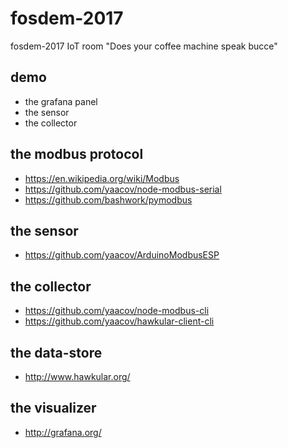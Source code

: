 # fosdem-2017
fosdem-2017 IoT room "Does your coffee machine speak bucce"

## demo
- the grafana panel
- the sensor
- the collector

## the modbus protocol
- https://en.wikipedia.org/wiki/Modbus
- https://github.com/yaacov/node-modbus-serial
- https://github.com/bashwork/pymodbus

## the sensor
- https://github.com/yaacov/ArduinoModbusESP

## the collector
- https://github.com/yaacov/node-modbus-cli
- https://github.com/yaacov/hawkular-client-cli

## the data-store
- http://www.hawkular.org/

## the visualizer
- http://grafana.org/

